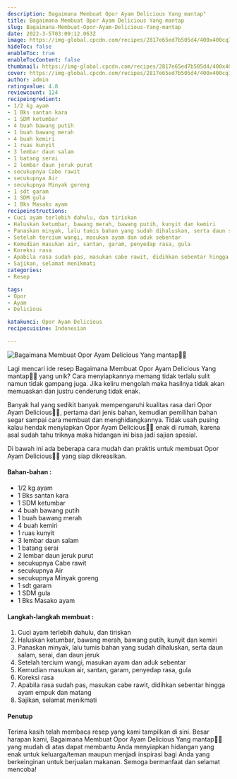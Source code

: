 ```yaml
---
description: Bagaimana Membuat Opor Ayam Delicious Yang mantap"
title: Bagaimana Membuat Opor Ayam Delicious Yang mantap
slug: Bagaimana-Membuat-Opor-Ayam-Delicious-Yang-mantap
date: 2022-3-5T03:09:12.063Z
image: https://img-global.cpcdn.com/recipes/2817e65ed7b505d4/400x400cq70/photo.jpg
hideToc: false
enableToc: true
enableTocContent: false
thumbnail: https://img-global.cpcdn.com/recipes/2817e65ed7b505d4/400x400cq70/photo.jpg
cover: https://img-global.cpcdn.com/recipes/2817e65ed7b505d4/400x400cq70/photo.jpg
author: admin
ratingvalue: 4.8
reviewcount: 124
recipeingredient:
- 1/2 kg ayam
- 1 Bks santan kara
- 1 SDM ketumbar
- 4 buah bawang putih
- 1 buah bawang merah
- 4 buah kemiri
- 1 ruas kunyit
- 3 lembar daun salam
- 1 batang serai
- 2 lembar daun jeruk purut
- secukupnya Cabe rawit
- secukupnya Air
- secukupnya Minyak goreng
- 1 sdt garam
- 1 SDM gula
- 1 Bks Masako ayam
recipeinstructions:
- Cuci ayam terlebih dahulu, dan tiriskan
- Haluskan ketumbar, bawang merah, bawang putih, kunyit dan kemiri
- Panaskan minyak, lalu tumis bahan yang sudah dihaluskan, serta daun salam, serai, dan daun jeruk
- Setelah tercium wangi, masukan ayam dan aduk sebentar
- Kemudian masukan air, santan, garam, penyedap rasa, gula
- Koreksi rasa
- Apabila rasa sudah pas, masukan cabe rawit, didihkan sebentar hingga ayam empuk dan matang
- Sajikan, selamat menikmati
categories:
- Resep

tags:
- Opor
- Ayam
- Delicious

katakunci: Opor Ayam Delicious
recipecuisine: Indonesian

---
```


![Bagaimana Membuat Opor Ayam Delicious Yang mantap👩‍🍳](https://img-global.cpcdn.com/recipes/2817e65ed7b505d4/400x400cq70/photo.jpg)

Lagi mencari ide resep Bagaimana Membuat Opor Ayam Delicious Yang mantap👩‍🍳 yang unik? Cara menyiapkannya memang tidak terlalu sulit namun tidak gampang juga. Jika keliru mengolah maka hasilnya tidak akan memuaskan dan justru cenderung tidak enak.

Banyak hal yang sedikit banyak mempengaruhi kualitas rasa dari Opor Ayam Delicious👩‍🍳, pertama dari jenis bahan, kemudian pemilihan bahan segar sampai cara membuat dan menghidangkannya. Tidak usah pusing kalau hendak menyiapkan Opor Ayam Delicious👩‍🍳 enak di rumah, karena asal sudah tahu triknya maka hidangan ini bisa jadi sajian spesial.

Di bawah ini ada beberapa cara mudah dan praktis untuk membuat Opor Ayam Delicious👩‍🍳 yang siap dikreasikan.

<!--inarticleads1-->

#### Bahan-bahan :

- 1/2 kg ayam
- 1 Bks santan kara
- 1 SDM ketumbar
- 4 buah bawang putih
- 1 buah bawang merah
- 4 buah kemiri
- 1 ruas kunyit
- 3 lembar daun salam
- 1 batang serai
- 2 lembar daun jeruk purut
- secukupnya Cabe rawit
- secukupnya Air
- secukupnya Minyak goreng
- 1 sdt garam
- 1 SDM gula
- 1 Bks Masako ayam

<!--inarticleads2-->

#### Langkah-langkah membuat :

1. Cuci ayam terlebih dahulu, dan tiriskan
1. Haluskan ketumbar, bawang merah, bawang putih, kunyit dan kemiri
1. Panaskan minyak, lalu tumis bahan yang sudah dihaluskan, serta daun salam, serai, dan daun jeruk
1. Setelah tercium wangi, masukan ayam dan aduk sebentar
1. Kemudian masukan air, santan, garam, penyedap rasa, gula
1. Koreksi rasa
1. Apabila rasa sudah pas, masukan cabe rawit, didihkan sebentar hingga ayam empuk dan matang
1. Sajikan, selamat menikmati

#### Penutup

Terima kasih telah membaca resep yang kami tampilkan di sini. Besar harapan kami, Bagaimana Membuat Opor Ayam Delicious Yang mantap👩‍🍳 yang mudah di atas dapat membantu Anda menyiapkan hidangan yang enak untuk keluarga/teman maupun menjadi inspirasi bagi Anda yang berkeinginan untuk berjualan makanan. Semoga bermanfaat dan selamat mencoba!